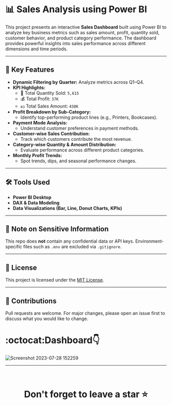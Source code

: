 # 📊 Sales Analysis using Power BI

This project presents an interactive **Sales Dashboard** built using Power BI to analyze key business metrics such as sales amount, profit, quantity sold, customer behavior, and product category performance. The dashboard provides powerful insights into sales performance across different dimensions and time periods.

---

## 📌 Key Features

- **Dynamic Filtering by Quarter:** Analyze metrics across Q1–Q4.
- **KPI Highlights:**
  - 🛒 Total Quantity Sold: `5,615`
  - 💰 Total Profit: `37K`
  - 💵 Total Sales Amount: `438K`
- **Profit Breakdown by Sub-Category:**
  - Identify top-performing product lines (e.g., Printers, Bookcases).
- **Payment Mode Analysis:**
  - Understand customer preferences in payment methods.
- **Customer-wise Sales Contribution:**
  - Track which customers contribute the most revenue.
- **Category-wise Quantity & Amount Distribution:**
  - Evaluate performance across different product categories.
- **Monthly Profit Trends:**
  - Spot trends, dips, and seasonal performance changes.

---


## 🛠 Tools Used

- **Power BI Desktop**
- **DAX & Data Modeling**
- **Data Visualizations (Bar, Line, Donut Charts, KPIs)**

---

## 🔐 Note on Sensitive Information

This repo does **not** contain any confidential data or API keys. Environment-specific files such as `.env` are excluded via `.gitignore`.

---

## 📃 License

This project is licensed under the [MIT License](LICENSE).

---


## 🙌 Contributions

Pull requests are welcome. For major changes, please open an issue first to discuss what you would like to change.



# :octocat:Dashboard👇
![Screenshot 2023-07-28 152259](https://github.com/yashdoshi12/Sales_report_using_PowerBi/assets/39629707/23e117f3-fd1d-4c0b-a0a7-391795d3ca79)

<hr />
<br />

# <div align="center">Don't forget to leave a star ⭐️</div>

